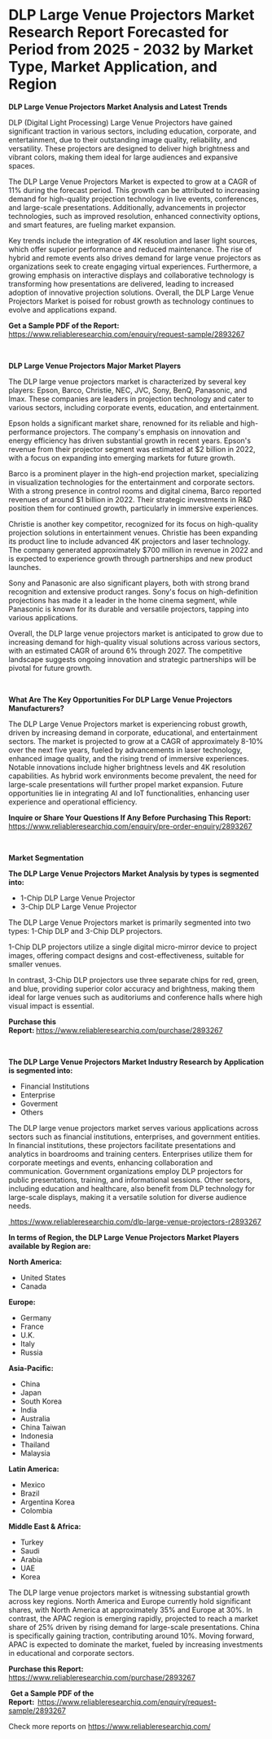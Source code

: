 <p><h1>DLP Large Venue Projectors Market Research Report Forecasted for Period from 2025 -  2032 by Market Type, Market Application, and Region</h1></p><p><strong>DLP Large Venue Projectors Market Analysis and Latest Trends</strong></p>
<p><p>DLP (Digital Light Processing) Large Venue Projectors have gained significant traction in various sectors, including education, corporate, and entertainment, due to their outstanding image quality, reliability, and versatility. These projectors are designed to deliver high brightness and vibrant colors, making them ideal for large audiences and expansive spaces.</p><p>The DLP Large Venue Projectors Market is expected to grow at a CAGR of 11% during the forecast period. This growth can be attributed to increasing demand for high-quality projection technology in live events, conferences, and large-scale presentations. Additionally, advancements in projector technologies, such as improved resolution, enhanced connectivity options, and smart features, are fueling market expansion. </p><p>Key trends include the integration of 4K resolution and laser light sources, which offer superior performance and reduced maintenance. The rise of hybrid and remote events also drives demand for large venue projectors as organizations seek to create engaging virtual experiences. Furthermore, a growing emphasis on interactive displays and collaborative technology is transforming how presentations are delivered, leading to increased adoption of innovative projection solutions. Overall, the DLP Large Venue Projectors Market is poised for robust growth as technology continues to evolve and applications expand.</p></p>
<p><strong>Get a Sample PDF of the Report:&nbsp;</strong> <a href="https://www.reliableresearchiq.com/enquiry/request-sample/2893267?utm_campaign=3296&utm_medium=2&utm_source=Github&utm_content=ia&utm_term=15032025&utm_id=dlp-large-venue-projectors">https://www.reliableresearchiq.com/enquiry/request-sample/2893267</a></p>
<p>&nbsp;</p>
<p><strong>DLP Large Venue Projectors Major Market Players</strong></p>
<p><p>The DLP large venue projectors market is characterized by several key players: Epson, Barco, Christie, NEC, JVC, Sony, BenQ, Panasonic, and Imax. These companies are leaders in projection technology and cater to various sectors, including corporate events, education, and entertainment.</p><p>Epson holds a significant market share, renowned for its reliable and high-performance projectors. The company's emphasis on innovation and energy efficiency has driven substantial growth in recent years. Epson's revenue from their projector segment was estimated at $2 billion in 2022, with a focus on expanding into emerging markets for future growth.</p><p>Barco is a prominent player in the high-end projection market, specializing in visualization technologies for the entertainment and corporate sectors. With a strong presence in control rooms and digital cinema, Barco reported revenues of around $1 billion in 2022. Their strategic investments in R&D position them for continued growth, particularly in immersive experiences.</p><p>Christie is another key competitor, recognized for its focus on high-quality projection solutions in entertainment venues. Christie has been expanding its product line to include advanced 4K projectors and laser technology. The company generated approximately $700 million in revenue in 2022 and is expected to experience growth through partnerships and new product launches.</p><p>Sony and Panasonic are also significant players, both with strong brand recognition and extensive product ranges. Sony's focus on high-definition projections has made it a leader in the home cinema segment, while Panasonic is known for its durable and versatile projectors, tapping into various applications.</p><p>Overall, the DLP large venue projectors market is anticipated to grow due to increasing demand for high-quality visual solutions across various sectors, with an estimated CAGR of around 6% through 2027. The competitive landscape suggests ongoing innovation and strategic partnerships will be pivotal for future growth.</p></p>
<p>&nbsp;</p>
<p><strong>What Are The Key Opportunities For DLP Large Venue Projectors Manufacturers?</strong></p>
<p><p>The DLP Large Venue Projectors market is experiencing robust growth, driven by increasing demand in corporate, educational, and entertainment sectors. The market is projected to grow at a CAGR of approximately 8-10% over the next five years, fueled by advancements in laser technology, enhanced image quality, and the rising trend of immersive experiences. Notable innovations include higher brightness levels and 4K resolution capabilities. As hybrid work environments become prevalent, the need for large-scale presentations will further propel market expansion. Future opportunities lie in integrating AI and IoT functionalities, enhancing user experience and operational efficiency.</p></p>
<p><strong>Inquire or Share Your Questions If Any Before Purchasing This Report:</strong> <a href="https://www.reliableresearchiq.com/enquiry/pre-order-enquiry/2893267?utm_campaign=3296&utm_medium=2&utm_source=Github&utm_content=ia&utm_term=15032025&utm_id=dlp-large-venue-projectors">https://www.reliableresearchiq.com/enquiry/pre-order-enquiry/2893267</a></p>
<p>&nbsp;</p>
<p><strong>Market Segmentation</strong></p>
<p><strong>The DLP Large Venue Projectors Market Analysis by types is segmented into:</strong></p>
<p><ul><li>1-Chip DLP Large Venue Projector</li><li>3-Chip DLP Large Venue Projector</li></ul></p>
<p><p>The DLP Large Venue Projectors market is primarily segmented into two types: 1-Chip DLP and 3-Chip DLP projectors. </p><p>1-Chip DLP projectors utilize a single digital micro-mirror device to project images, offering compact designs and cost-effectiveness, suitable for smaller venues. </p><p>In contrast, 3-Chip DLP projectors use three separate chips for red, green, and blue, providing superior color accuracy and brightness, making them ideal for large venues such as auditoriums and conference halls where high visual impact is essential.</p></p>
<p><strong>Purchase this Report:&nbsp;</strong><a href="https://www.reliableresearchiq.com/purchase/2893267?utm_campaign=3296&utm_medium=2&utm_source=Github&utm_content=ia&utm_term=15032025&utm_id=dlp-large-venue-projectors">https://www.reliableresearchiq.com/purchase/2893267</a></p>
<p>&nbsp;</p>
<p><strong>The DLP Large Venue Projectors Market Industry Research by Application is segmented into:</strong></p>
<p><ul><li>Financial Institutions</li><li>Enterprise</li><li>Goverment</li><li>Others</li></ul></p>
<p><p>The DLP large venue projectors market serves various applications across sectors such as financial institutions, enterprises, and government entities. In financial institutions, these projectors facilitate presentations and analytics in boardrooms and training centers. Enterprises utilize them for corporate meetings and events, enhancing collaboration and communication. Government organizations employ DLP projectors for public presentations, training, and informational sessions. Other sectors, including education and healthcare, also benefit from DLP technology for large-scale displays, making it a versatile solution for diverse audience needs.</p></p>
<p><a href="https://www.reliableresearchiq.com/dlp-large-venue-projectors-r2893267?utm_campaign=3296&utm_medium=2&utm_source=Github&utm_content=ia&utm_term=15032025&utm_id=dlp-large-venue-projectors">&nbsp;https://www.reliableresearchiq.com/dlp-large-venue-projectors-r2893267</a></p>
<p><strong>In terms of Region, the DLP Large Venue Projectors Market Players available by Region are:</strong></p>
<p>
    <p> <strong> North America: </strong>
        <ul>
            <li>United States</li>
            <li>Canada</li>
        </ul>
        </p> 
    <p> <strong> Europe: </strong>
        <ul>
            <li>Germany</li>
            <li>France</li>
            <li>U.K.</li>
            <li>Italy</li>
            <li>Russia</li>
        </ul>
        </p> 
    <p> <strong> Asia-Pacific: </strong>
        <ul>
            <li>China</li>
            <li>Japan</li>
            <li>South Korea</li>
            <li>India</li>
            <li>Australia</li>
            <li>China Taiwan</li>
            <li>Indonesia</li>
            <li>Thailand</li>
            <li>Malaysia</li>
        </ul>
        </p> 
    <p> <strong> Latin America: </strong>
        <ul>
            <li>Mexico</li>
            <li>Brazil</li>
            <li>Argentina Korea</li>
            <li>Colombia</li>
        </ul>
        </p> 
    <p> <strong> Middle East & Africa: </strong>
        <ul>
            <li>Turkey</li>
            <li>Saudi</li>
            <li>Arabia</li>
            <li>UAE</li>
            <li>Korea</li>
        </ul>
    </p>
    </p>
<p><p>The DLP large venue projectors market is witnessing substantial growth across key regions. North America and Europe currently hold significant shares, with North America at approximately 35% and Europe at 30%. In contrast, the APAC region is emerging rapidly, projected to reach a market share of 25% driven by rising demand for large-scale presentations. China is specifically gaining traction, contributing around 10%. Moving forward, APAC is expected to dominate the market, fueled by increasing investments in educational and corporate sectors.</p></p>
<p><strong>Purchase this Report: </strong><a href="https://www.reliableresearchiq.com/purchase/2893267?utm_campaign=3296&utm_medium=2&utm_source=Github&utm_content=ia&utm_term=15032025&utm_id=dlp-large-venue-projectors">https://www.reliableresearchiq.com/purchase/2893267</a></p>
<p>&nbsp;<strong>Get a Sample PDF of the Report:&nbsp;&nbsp;</strong><a href="https://www.reliableresearchiq.com/enquiry/request-sample/2893267?utm_campaign=3296&utm_medium=2&utm_source=Github&utm_content=ia&utm_term=15032025&utm_id=dlp-large-venue-projectors">https://www.reliableresearchiq.com/enquiry/request-sample/2893267</a></p>
<p><strong></strong></p>
<p>Check more reports on <a href="https://www.reliableresearchiq.com/?utm_campaign=3296&utm_medium=2&utm_source=Github&utm_content=ia&utm_term=15032025&utm_id=dlp-large-venue-projectors">https://www.reliableresearchiq.com/</a></p>